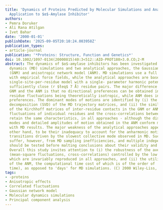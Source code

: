 ```yaml
---
title: 'Dynamics of Proteins Predicted by Molecular Simulations and Analytical Approaches:
  Application to $α$-Amylase Inhibitor'
authors:
- Pemra Doruker
- Ali Rana Atilgan
- Ivet Bahar
date: '2000-01-01'
publishDate: '2025-09-05T20:10:24.003958Z'
publication_types:
- article-journal
publication: '*Proteins: Structure, Function and Genetics*'
doi: 10.1002/1097-0134(20000815)40:3<512::AID-PROT180>3.0.CO;2-M
abstract: The dynamics of $α$-amylase inhibitors has been investigated using molecular
  dynamics (MD) simulations and two analytical approaches, the Gaussian network model
  (GNM) and anisotropic network model (ANM). MD simulations use a full atomic approach
  with empirical force fields, while the analytical approaches are based on a coarse-grained
  single-site-per-residue model with a single- parameter harmonic potential between
  sufficiently close (r $łeq$ 7 Å) residue pairs. The major difference between the
  GNM and the ANM is that no directional preferences can be obtained in the GNM, all
  residue fluctuations being theoretically isotropic, while ANM does incorporate directional
  preferences. The dominant modes of motions are identified by (i) the singular value
  decomposition (SVD) of the MD trajectory matrices, and (ii) the similarity transformation
  of the Kirchhoff matrices of inter-residue contacts in the GNM or ANM. The mean-square
  fluctuations of individual residues and the cross-correlations between domain movements
  retain the same characteristics, in all approaches - although the dispersion of
  modes and detailed amplitudes of motion obtained in the ANM conform m more closely
  with MD results. The major weakness of the analytical approaches appears, on the
  other hand, to be their inadequacy to account for the anharmonic motions or multimeric
  transitions driven by the slowest collective mode observed in MD. Such motions usually
  suffer, however, from MD sampling inefficiencies, and multiple independent runs
  should be tested before malting conclusions about their validity and detailed mechanisms.
  Overall this study invites attention to (i) the robustness of the average properties
  (mean-square fluctuations, cross-correlations) controlled by the low frequency motions,
  which are invariably reproduced in all approaches, and (ii) the utility and efficiency
  of the ANM, the computational time cost of which is of the order of 'minutes' (real
  time), as opposed to 'days' for MD simulations. (C) 2000 Wiley-Liss, Inc.
tags:
- -proteins
- Anisotropic effects
- Correlated fluctuations
- Gaussian network model
- Molecular dynamics simulations
- Principal component analysis
---
```

